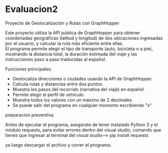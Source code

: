 # Evaluacion2

Proyecto de Geolocalización y Rutas con GraphHopper

Este proyecto utiliza la API pública de GraphHopper para obtener coordenadas geográficas (latitud y longitud) de dos ubicaciones ingresadas por el usuario, y calcular la ruta más eficiente entre ellas.  
El programa permite elegir el tipo de transporte (auto, bicicleta o a pie), mostrando la distancia total, la duración estimada del viaje y las instrucciones paso a paso traducidas al español.

Funciones principales:

- Geolocaliza direcciones o ciudades usando la API de GraphHopper.  
- Calcula rutas y distancias entre dos puntos.  
- Muestra los pasos del recorrido (narrativa del viaje) en español.  
- Permite elegir el perfil de vehículo.  
- Muestra todos los valores con un máximo de 2 decimales.  
- Se puede salir del programa en cualquier momento escribiendo "s".
  


preparacion preventiva:

Antes de ejecutar el programa, asegúrate de tener instalado Python 3 y el módulo requests, para evitar errores dentro del visual studio, comando que tienes que ingresar al terminal del visual studio--> pip install requests

ya luego descargar el archivo y correr el programa.


